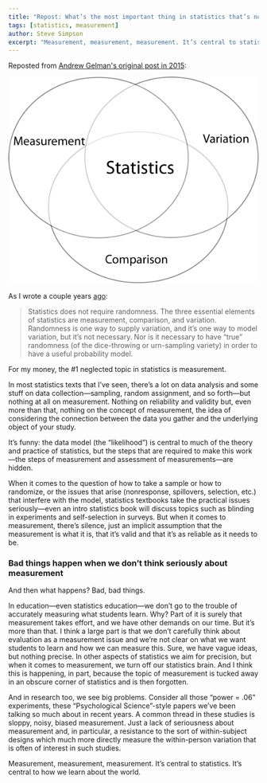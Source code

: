 ```yaml
---
title: "Repost: What’s the most important thing in statistics that’s not in the textbooks?"
tags: [statistics, measurement]
author: Steve Simpson
excerpt: "Measurement, measurement, measurement. It’s central to statistics. It’s central to how we learn about the world."
---
```


Reposted from [Andrew Gelman's original post in 2015](http://andrewgelman.com/2015/04/28/whats-important-thing-statistics-thats-not-textbooks/): 


![](/images/VennDiagram.png)

As I wrote a couple years [ago](http://andrewgelman.com/2012/12/17/statistics-in-a-world-where-nothing-is-random/):

> Statistics does not require randomness. The three essential elements of statistics are measurement, comparison, and variation. Randomness is one way to supply variation, and it’s one way to model variation, but it’s not necessary. Nor is it necessary to have “true” randomness (of the dice-throwing or urn-sampling variety) in order to have a useful probability model.

For my money, the #1 neglected topic in statistics is measurement.

In most statistics texts that I’ve seen, there’s a lot on data analysis and some stuff on data collection—sampling, random assignment, and so forth—but nothing at all on measurement. Nothing on reliability and validity but, even more than that, nothing on the concept of measurement, the idea of considering the connection between the data you gather and the underlying object of your study.

It’s funny: the data model (the “likelihood”) is central to much of the theory and practice of statistics, but the steps that are required to make this work—the steps of measurement and assessment of measurements—are hidden.

When it comes to the question of how to take a sample or how to randomize, or the issues that arise (nonresponse, spillovers, selection, etc.) that interfere with the model, statistics textbooks take the practical issues seriously—even an intro statistics book will discuss topics such as blinding in experiments and self-selection in surveys. But when it comes to measurement, there’s silence, just an implicit assumption that the measurement is what it is, that it’s valid and that it’s as reliable as it needs to be.

### Bad things happen when we don’t think seriously about measurement

And then what happens? Bad, bad things.

In education—even statistics education—we don’t go to the trouble of accurately measuring what students learn. Why? Part of it is surely that measurement takes effort, and we have other demands on our time. But it’s more than that. I think a large part is that we don’t carefully think about evaluation as a measurement issue and we’re not clear on what we want students to learn and how we can measure this. Sure, we have vague ideas, but nothing precise. In other aspects of statistics we aim for precision, but when it comes to measurement, we turn off our statistics brain. And I think this is happening, in part, because the topic of measurement is tucked away in an obscure corner of statistics and is then forgotten.

And in research too, we see big problems. Consider all those “power = .06” experiments, these “Psychological Science”-style papers we’ve been talking so much about in recent years. A common thread in these studies is sloppy, noisy, biased measurement. Just a lack of seriousness about measurement and, in particular, a resistance to the sort of within-subject designs which much more directly measure the within-person variation that is often of interest in such studies.

Measurement, measurement, measurement. It’s central to statistics. It’s central to how we learn about the world.